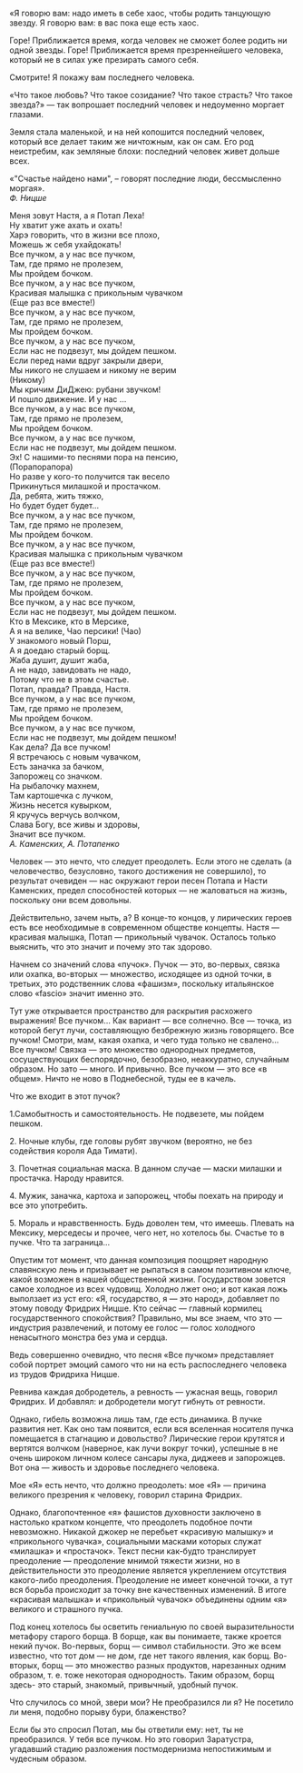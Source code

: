 «Я говорю вам: надо иметь в себе хаос, чтобы родить танцующую звезду. Я говорю вам: в вас пока еще есть хаос. 

Горе! Приближается время, когда человек не сможет более родить ни одной звезды. Горе! Приближается время презреннейшего человека, который не в силах уже презирать самого себя. 

Смотрите! Я покажу вам последнего человека. 

«Что такое любовь? Что такое созидание? Что такое страсть? Что такое звезда?» — так вопрошает последний человек и недоуменно моргает глазами. 

Земля стала маленькой, и на ней копошится последний человек, который все делает таким же ничтожным, как он сам. Его род неистребим, как земляные блохи: последний человек живет дольше всех. 

«"Счастье найдено нами", – говорят последние люди, бессмысленно моргая».  
_Ф. Ницше_  


Меня зовут Настя, а я Потап Леха!  
Ну хватит уже ахать и охать!  
Харэ говорить, что в жизни все плохо,  
Можешь ж себя ухайдокать!  
Все пучком, а у нас все пучком,  
Там, где прямо не пролезем,  
Мы пройдем бочком.  
Все пучком, а у нас все пучком,  
Красивая малышка с прикольным чувачком  
(Еще раз все вместе!)  
Все пучком, а у нас все пучком,  
Там, где прямо не пролезем,  
Мы пройдем бочком.  
Все пучком, а у нас все пучком,  
Если нас не подвезут, мы дойдем пешком.  
Если перед нами вдруг закрыли двери,  
Мы никого не слушаем и никому не верим  
(Никому)  
Мы кричим ДиДжею: рубани звучком!  
И пошло движение. И у нас …  
Все пучком, а у нас все пучком,  
Там, где прямо не пролезем,  
Мы пройдем бочком.  
Все пучком, а у нас все пучком,  
Если нас не подвезут, мы дойдем пешком.  
Эх! С нашими-то песнями пора на пенсию,  
(Порапорапора)  
Но разве у кого-то получится так весело  
Прикинуться милашкой и простачком.  
Да, ребята, жить тяжко,  
Но будет будет будет…  
Все пучком, а у нас все пучком,  
Там, где прямо не пролезем,  
Мы пройдем бочком.  
Все пучком, а у нас все пучком,  
Красивая малышка с прикольным чувачком  
(Еще раз все вместе!)  
Все пучком, а у нас все пучком,  
Там, где прямо не пролезем,  
Мы пройдем бочком.  
Все пучком, а у нас все пучком,  
Если нас не подвезут, мы дойдем пешком.  
Кто в Мексике, кто в Мерсике,  
А я на велике, Чао персики! (Чао)  
У знакомого новый Порш,  
А я доедаю старый борщ.  
Жаба душит, душит жаба,  
А не надо, завидовать не надо,  
Потому что не в этом счастье.  
Потап, правда? Правда, Настя.  
Все пучком, а у нас все пучком,  
Там, где прямо не пролезем,  
Мы пройдем бочком.  
Все пучком, а у нас все пучком,  
Если нас не подвезут, мы дойдем пешком!  
Как дела? Да все пучком!  
Я встречаюсь с новым чувачком,  
Есть заначка за бачком,  
Запорожец со значком.  
На рыбалочку махнем,  
Там картошечка с лучком,  
Жизнь несется кувырком,  
Я кручусь верчусь волчком,  
Слава Богу, все живы и здоровы,  
Значит все пучком.  
_А. Каменских, А. Потапенко_

Человек — это нечто, что следует преодолеть. Если этого не сделать (а человечество, безусловно, такого достижения не совершило), то результат очевиден — нас окружают герои песен Потапа и Насти Каменских, предел способностей которых — не жаловаться на жизнь, поскольку они всем довольны. 

Действительно, зачем ныть, а? В конце-то концов, у лирических героев есть все необходимые в современном обществе концепты. Настя — красивая малышка, Потап — прикольный чувачок. Осталось только выяснить, что это значит и почему это так здорово. 

Начнем со значений слова «пучок». Пучок — это, во-первых, связка или охапка, во-вторых — множество, исходящее из одной точки, в третьих, это родственник слова «фашизм», поскольку итальянское слово «fascio» значит именно это. 

Тут уже открывается пространство для раскрытия расхожего выражения! Все пучком… Как вариант — все солнечно. Все — точка, из которой бегут лучи, составляющую безбрежную жизнь говорящего. Все пучком! Смотри, мам, какая охапка, и чего туда только не свалено… Все пучком! Связка — это множество однородных предметов, сосуществующих беспорядочно, безобразно, неаккуратно, случайным образом. Но зато — много. И привычно. Все пучком — это все «в общем». Ничто не ново в Поднебесной, туды ее в качель. 

Что же входит в этот пучок?

1.Самобытность и самостоятельность. Не подвезете, мы пойдем пешком.

2\. Ночные клубы, где головы рубят звучком (вероятно, не без содействия короля Ада Тимати). 

3\. Почетная социальная маска. В данном случае — маски милашки и простачка. Народу нравится.

4\. Мужик, заначка, картоха и запорожец, чтобы поехать на природу и все это употребить. 

5\. Мораль и нравственность. Будь доволен тем, что имеешь. Плевать на Мексику, мерседесы и прочее, чего нет, но хотелось бы. Счастье то в пучке. Что та заграница…

Опустим тот момент, что данная композиция поощряет народную славянскую лень и призывает не рыпаться в самом позитивном ключе, какой возможен в нашей общественной жизни. Государством зовется самое холодное из всех чудовищ. Холодно лжет оно; и вот какая ложь выползает из уст его: «Я, государство, я — это народ», добавляет по этому поводу Фридрих Ницше. Кто сейчас — главный кормилец государственного спокойствия? Правильно, мы все знаем, что это — индустрия развлечений, и потому ее голос — голос холодного ненасытного монстра без ума и сердца. 

Ведь совершенно очевидно, что песня «Все пучком» представляет собой портрет эмоций самого что ни на есть распоследнего человека из трудов Фридриха Ницше. 

Ревнива каждая добродетель, а ревность — ужасная вещь, говорил Фридрих. И добавлял: и добродетели могут гибнуть от ревности. 

Однако, гибель возможна лишь там, где есть динамика. В пучке развития нет. Как оно там появится, если вся вселенная носителя пучка помещается в стагнацию и довольство? Лирические герои крутятся и вертятся волчком (наверное, как лучи вокруг точки), успешные в не очень широком личном колесе сансары лука, диджеев и запорожцев. Вот она — живость и здоровье последнего человека. 

Мое «Я» есть нечто, что должно преодолеть: мое «Я» — причина великого презрения к человеку, говорил старина Фридрих. 

Однако, благопочтенное «я» фашистов духовности заключено в настолько кратком концепте, что преодолеть подобное почти невозможно. Никакой джокер не перебьет «красивую малышку» и «прикольного чувачка», социальными масками которых служат «милашка» и «простачок». Текст песни как-будто транслирует преодоление — преодоление мнимой тяжести жизни, но в действительности это преодоление является укреплением отсутствия какого-либо преодоления. Преодоление не имеет конечной точки, а тут вся борьба происходит за точку вне качественных изменений. В итоге «красивая малышка» и «прикольный чувачок» объединены одним «я» великого и страшного пучка.

Под конец хотелось бы осветить гениальную по своей выразительности метафору старого борща. В борще, как вы понимаете, также кроется некий пучок. Во-первых, борщ — символ стабильности. Это же всем известно, что тот дом — не дом, где нет такого явления, как борщ. Во-вторых, борщ — это множество разных продуктов, нарезанных одним образом, т. е. тоже некоторая однородность. Таким образом, борщ здесь- это старый, знакомый, привычный, удобный пучок. 

Что случилось со мной, звери мои? Не преобразился ли я? Не посетило ли меня, подобно порыву бури, блаженство?

Если бы это спросил Потап, мы бы ответили ему: нет, ты не преобразился. У тебя все пучком. Но это говорил Заратустра, угадавший стадию разложения постмодернизма непостижимым и чудесным образом.
